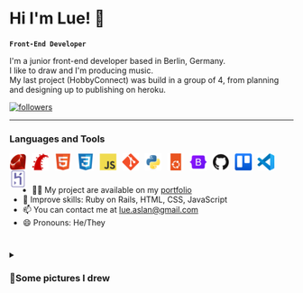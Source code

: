 # Hi I'm Lue! 👋

**`Front-End Developer`**

I'm a junior front-end developer based in Berlin, Germany. <br> I like to draw and I'm producing music.
<br> My last project (HobbyConnect) was build in a group of 4, from planning and designing up to publishing on heroku. 
<p align="left">
  <a href="https://github.com/luepistaxis?tab=followers">
    <img alt="followers" title="Follow me on Github" src="https://custom-icon-badges.demolab.com/github/followers/luepistaxis?color=236ad3&labelColor=1155ba&style=for-the-badge&logo=person-add&label=Follow&logoColor=white"/></a>
</p>

---

### Languages and Tools

<img align="left" alt="Ruby" width="30px" style="padding-right:10px;" src="https://github.com/devicons/devicon/blob/v2.16.0/icons/ruby/ruby-original.svg"/>
<img align="left" alt="Ruby on Rails" width="30px" style="padding-right:10px;" src="https://github.com/devicons/devicon/blob/v2.16.0/icons/rails/rails-plain.svg"/>
<img align="left" alt="HTML" width="30px" style="padding-right:10px;" src="https://github.com/devicons/devicon/blob/v2.16.0/icons/html5/html5-original.svg"/>
<img align="left" alt="CSS" width="30px" style="padding-right:10px;" src="https://github.com/devicons/devicon/blob/v2.16.0/icons/css3/css3-original.svg"/>
<img align="left" alt="JavaScript" width="30px" style="padding-right:10px;" src="https://github.com/devicons/devicon/blob/v2.16.0/icons/javascript/javascript-original.svg"/>
<img align="left" alt="Git" width="30px" style="padding-right:10px;" src="https://github.com/devicons/devicon/blob/v2.16.0/icons/git/git-original.svg"/>
<img align="left" alt="Python" width="30px" style="padding-right:10px;" src="https://github.com/devicons/devicon/blob/v2.16.0/icons/python/python-original.svg"/>
<img align="left" alt="Ubuntu" width="30px" style="padding-right:10px;" src="https://github.com/devicons/devicon/blob/v2.16.0/icons/ubuntu/ubuntu-original.svg"/>
<img align="left" alt="Bootstrap" width="30px" style="padding-right:10px;" src="https://github.com/devicons/devicon/blob/v2.16.0/icons/bootstrap/bootstrap-original.svg"/>
<img align="left" alt="Github" width="30px" style="padding-right:10px;" src="https://github.com/devicons/devicon/blob/v2.16.0/icons/github/github-original.svg"/>
<img align="left" alt="Trello" width="30px" style="padding-right:10px;" src="https://github.com/devicons/devicon/blob/v2.16.0/icons/trello/trello-original.svg"/>
<img align="left" alt="VSCode" width="30px" style="padding-right:10px;" src="https://github.com/devicons/devicon/blob/v2.16.0/icons/vscode/vscode-original.svg"/>
<img align="left" alt="Heroku" width="30px" style="padding-right:10px;" src="https://github.com/devicons/devicon/blob/v2.16.0/icons/heroku/heroku-original.svg"/>

<br />

#

- 👨‍💻 My project are available on my [portfolio](https://troopl.com/luepistaxis)
- 🌱 Improve skills: Ruby on Rails, HTML, CSS, JavaScript 
- 📫 You can contact me at lue.aslan@gmail.com
- 😄 Pronouns: He/They

#

<details>
  <summary><h3>🌠Some pictures I drew</h3></summary>
  
  <div align="center"><img align="left" width=30% src="https://github.com/luepistaxis/luepistaxis/assets/113432253/5c3a4ef9-7913-474e-bf07-2b7616adf5ccc"/>
  <img align="left" width=30% src="https://github.com/luepistaxis/luepistaxis/assets/113432253/98cca310-175f-46b8-b1a4-a4078a2ff867"/>
  <img align="left" width=30% src="https://github.com/luepistaxis/luepistaxis/assets/113432253/0d7be49f-16d3-467b-ad51-3b0a4c7c1945"/>
  </div>
  <br />

</details>


